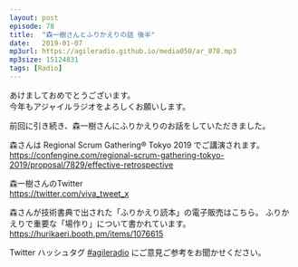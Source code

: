 ```yaml
---
layout: post
episode: 78
title:  "森一樹さんとふりかえりの話 後半"
date:   2019-01-07
mp3url: https://agileradio.github.io/media050/ar_078.mp3
mp3size: 15124831
tags: [Radio]
---
```


あけましておめでとうございます。  
今年もアジャイルラジオをよろしくお願いします。  

前回に引き続き、森一樹さんにふりかえりのお話をしていただきました。  

森さんは Regional Scrum Gathering® Tokyo 2019 でご講演されます。  
https://confengine.com/regional-scrum-gathering-tokyo-2019/proposal/7829/effective-retrospective  

森一樹さんのTwitter  
https://twitter.com/viva_tweet_x  

森さんが技術書典で出された「ふりかえり読本」の電子販売はこちら。
ふりかえりで重要な「場作り」について書かれています。  
https://hurikaeri.booth.pm/items/1076615  

Twitter ハッシュタグ [#agileradio](https://twitter.com/intent/tweet?hashtags=agileradio) にご意見ご参考をお聞かせください。

